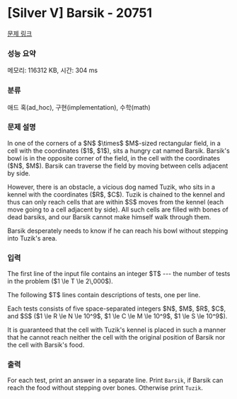 # [Silver V] Barsik - 20751 

[문제 링크](https://www.acmicpc.net/problem/20751) 

### 성능 요약

메모리: 116312 KB, 시간: 304 ms

### 분류

애드 혹(ad_hoc), 구현(implementation), 수학(math)

### 문제 설명

<p>In one of the corners of a $N$ $\times$ $M$-sized rectangular field, in a cell with the coordinates ($1$, $1$), sits a hungry cat named Barsik. Barsik's bowl is in the opposite corner of the field, in the cell with the coordinates ($N$, $M$). Barsik can traverse the field by moving between cells adjacent by side.</p>

<p>However, there is an obstacle, a vicious dog named Tuzik, who sits in a kennel with the coordinates ($R$, $C$). Tuzik is chained to the kennel and thus can only reach cells that are within $S$ moves from the kennel (each move going to a cell adjacent by side). All such cells are filled with bones of dead barsiks, and our Barsik cannot make himself walk through them.</p>

<p>Barsik desperately needs to know if he can reach his bowl without stepping into Tuzik's area.</p>

### 입력 

 <p>The first line of the input file contains an integer $T$ --- the number of tests in the problem ($1 \le T \le 2\,000$).</p>

<p>The following $T$ lines contain descriptions of tests, one per line.</p>

<p>Each tests consists of five space-separated integers $N$, $M$, $R$, $C$, and $S$ ($1 \le R \le N \le 10^9$, $1 \le C \le M \le 10^9$, $1 \le S \le 10^9$).</p>

<p>It is guaranteed that the cell with Tuzik's kennel is placed in such a manner that he cannot reach neither the cell with the original position of Barsik nor the cell with Barsik's food.</p>

### 출력 

 <p>For each test, print an answer in a separate line. Print <code>Barsik</code>, if Barsik can reach the food without stepping over bones. Otherwise print <code>Tuzik</code>.</p>

